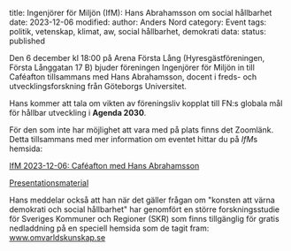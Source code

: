 title: Ingenjörer för Miljön (IfM): Hans Abrahamsson om social hållbarhet
date: 2023-12-06
modified:
author: Anders Nord
category: Event
tags: politik, vetenskap, klimat, aw, social hållbarhet, demokrati
data:
status: published

Den 6 december kl 18:00 på Arena Första Lång (Hyresgästföreningen, Första
Långgatan 17 B) bjuder föreningen Ingenjörer för Miljön in till Caféafton tillsammans
med Hans Abrahamsson, docent i freds- och utvecklingsforskning från Göteborgs Universitet.

Hans kommer att tala om vikten av föreningsliv kopplat till FN:s globala mål för
hållbar utveckling i **Agenda 2030**.

För den som inte har möjlighet att vara med på plats finns det Zoomlänk. Detta tillsammans
med mer information om eventet hittar du på *IfM*s hemsida:

<a href="https://ingenjorerformiljon.se/23-12-06-hans-abrahamsson-om-social-hallbarhet/"
target="_blank">IfM 2023-12-06: Caféafton med Hans Abrahamsson</a>

<a href="data/4.0. Ingenjörer för miljön 6.12.2023.pptx"
target="_blank">Presentationsmaterial</a>

Hans meddelar också att han när det gäller frågan om "konsten att värna demokrati
och social hållbarhet" har genomfört en större forskningsstudie för Sveriges
Kommuner och Regioner (SKR) som finns tillgänglig för gratis nedladdning på en
speciell hemsida som de tagit fram: <a href="www.omvarldskunskap.se" target="_blank">www.omvarldskunskap.se</a>
